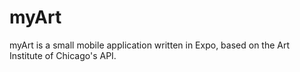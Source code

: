 # myArt
 myArt is a small mobile application written in Expo, based on the Art Institute of Chicago's API.
